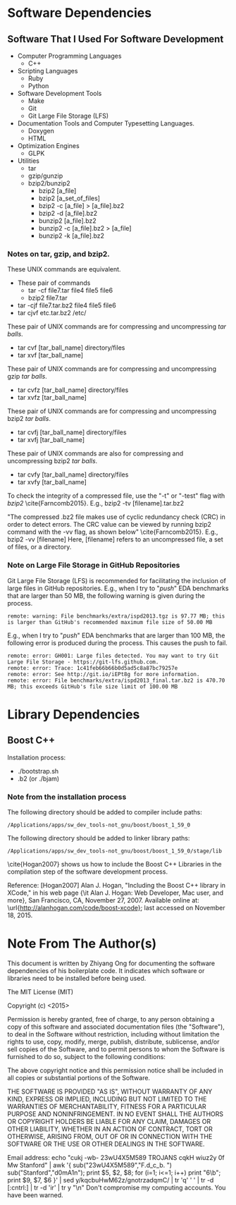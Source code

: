 #	Software Dependencies

##	Software That I Used For Software Development 

+ Computer Programming Languages
	- C++
+ Scripting Languages
	- Ruby
	- Python
+ Software Development Tools
	- Make
	- Git
	- Git Large File Storage (LFS)
+ Documentation Tools and Computer Typesetting Languages.
	- Doxygen
	- HTML
+ Optimization Engines
	- GLPK
+ Utilities
	- tar
	- gzip/gunzip
	- bzip2/bunzip2
		- bzip2 [a_file]
		- bzip2 [a_set_of_files]
		- bzip2 -c [a_file] > [a_file].bz2
		- bzip2 -d [a_file].bz2
		- bunzip2 [a_file].bz2
		- bunzip2 -c [a_file].bz2 > [a_file]
		- bunzip2 -k [a_file].bz2



### Notes on tar, gzip, and bzip2.
	
These UNIX commands are equivalent.
+ These pair of commands
	- tar -cf file7.tar file4 file5 file6
	- bzip2 file7.tar	
+ tar -cjf file7.tar.bz2 file4 file5 file6
+ tar cjvf etc.tar.bz2 /etc/

These pair of UNIX commands are for compressing and uncompressing *tar balls*. 
+ tar cvf [tar_ball_name] directory/files
+ tar xvf [tar_ball_name]

These pair of UNIX commands are for compressing and uncompressing gzip *tar balls*. 
+ tar cvfz [tar_ball_name] directory/files
+ tar xvfz [tar_ball_name]

These pair of UNIX commands are for compressing and uncompressing bzip2 *tar balls*. 
+ tar cvfj [tar_ball_name] directory/files
+ tar xvfj [tar_ball_name]

These pair of UNIX commands are also for compressing and uncompressing bzip2 *tar balls*. 
+ tar cvfy [tar_ball_name] directory/files
+ tar xvfy [tar_ball_name]

To check the integrity of a compressed file, use the "-t" or "-test" flag with *bzip2* \cite{Farncomb2015}.
E.g., bzip2 -tv [filename].tar.bz2

"The compressed .bz2 file makes use of cyclic redundancy check (CRC) in order to detect errors. The CRC value can be viewed by running bzip2 command with the -vv flag, as shown below" \cite{Farncomb2015}.
E.g., bzip2 -vv [filename]
Here, [filename] refers to an uncompressed file, a set of files, or a directory. 



### Note on Large File Storage in GitHub Repositories

Git Large File Storage (LFS) is recommended for facilitating the inclusion of large files in GitHub repositories. 
E.g., when I try to "*push*" EDA benchmarks that are larger than 50 MB, the following warning is given during the process.

	remote: warning: File benchmarks/extra/ispd2013.tgz is 97.77 MB; this is larger than GitHub's recommended maximum file size of 50.00 MB

E.g., when I try to "*push*" EDA benchmarks that are larger than 100 MB, the following error is produced during the process. This causes the push to fail.

	remote: error: GH001: Large files detected. You may want to try Git Large File Storage - https://git-lfs.github.com.
	remote: error: Trace: 1c41feb66b66b0d5ad5c8a87bc79257e
	remote: error: See http://git.io/iEPt8g for more information.
	remote: error: File benchmarks/extra/ispd2013_final.tar.bz2 is 470.70 MB; this exceeds GitHub's file size limit of 100.00 MB





#	Library Dependencies

##	Boost C++

Installation process:
+	./bootstrap.sh
+	.b2		(or ./bjam)

### Note from the installation process

The following directory should be added to compiler include paths:

    /Applications/apps/sw_dev_tools-not_gnu/boost/boost_1_59_0

The following directory should be added to linker library paths:

    /Applications/apps/sw_dev_tools-not_gnu/boost/boost_1_59_0/stage/lib

\cite{Hogan2007} shows us how to include the Boost C++ Libraries in the compilation step of the software development process.




Reference:
[Hogan2007] Alan J. Hogan, "Including the Boost C++ library in XCode," in his web page {\it Alan J. Hogan: Web Developer, Mac user, and more}, San Francisco, CA, November 27, 2007. Available online at: \url{http://alanhogan.com/code/boost-xcode}; last accessed on November 18, 2015.











#	Note From The Author(s)

This document is written by Zhiyang Ong for documenting the software dependencies of his boilerplate code.
It indicates which software or libraries need to be installed before being used.

The MIT License (MIT)

Copyright (c) <2015> <Zhiyang Ong>

Permission is hereby granted, free of charge, to any person obtaining a copy of this software and associated documentation files (the "Software"), to deal in the Software without restriction, including without limitation the rights to use, copy, modify, merge, publish, distribute, sublicense, and/or sell copies of the Software, and to permit persons to whom the Software is furnished to do so, subject to the following conditions:

The above copyright notice and this permission notice shall be included in all copies or substantial portions of the Software.

THE SOFTWARE IS PROVIDED "AS IS", WITHOUT WARRANTY OF ANY KIND, EXPRESS OR IMPLIED, INCLUDING BUT NOT LIMITED TO THE WARRANTIES OF MERCHANTABILITY, FITNESS FOR A PARTICULAR PURPOSE AND NONINFRINGEMENT. IN NO EVENT SHALL THE AUTHORS OR COPYRIGHT HOLDERS BE LIABLE FOR ANY CLAIM, DAMAGES OR OTHER LIABILITY, WHETHER IN AN ACTION OF CONTRACT, TORT OR OTHERWISE, ARISING FROM, OUT OF OR IN CONNECTION WITH THE SOFTWARE OR THE USE OR OTHER DEALINGS IN THE SOFTWARE.

Email address: echo "cukj -wb- 23wU4X5M589 TROJANS cqkH wiuz2y 0f Mw Stanford" | awk '{ sub("23wU4X5M589","F.d_c_b. ") sub("Stanford","d0mA1n"); print $5, $2, $8; for (i=1; i<=1; i++) print "6\b"; print $9, $7, $6 }' | sed y/kqcbuHwM62z/gnotrzadqmC/ | tr 'q' ' ' | tr -d [:cntrl:] | tr -d 'ir' | tr y "\n"		Don't compromise my computing accounts. You have been warned.








